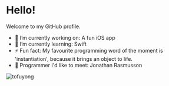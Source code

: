 # Hello!

Welcome to my GitHub profile. 

- 🔭 I’m currently working on: A fun iOS app
- 🌱 I’m currently learning: Swift
- ⚡ Fun fact: My favourite programming word of the moment is 'instantiation', because it brings an object to life.
- 🤝 Programmer I'd like to meet: Jonathan Rasmusson

<p> <img src="https://komarev.com/ghpvc/?username=tofuyong&label=Profile%20views&color=ce9927&style=flat" alt="tofuyong" /> </p>
